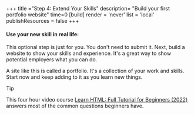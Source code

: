 +++
title ="Step 4: Extend Your Skills"
description= "Build your first portfolio website"
time=0
[build]
  render = 'never'
  list = 'local'
  publishResources = false 
+++

#### Use your new skill in real life:

This optional step is just for you. You don't need to submit it. Next, build a website to show your skills and experience. It's a great way to show potential employers what you can do.

A site like this is called a portfolio. It's a collection of your work and skills. Start now and keep adding to it as you learn new things.

> [!TIP]
> This four hour video course [Learn HTML: Full Tutorial for Beginners (2022)](https://www.youtube.com/watch?v=kUMe1FH4CHE) answers most of the common questions beginners have.

